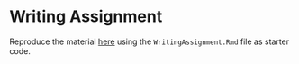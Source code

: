# Writing Assignment

Reproduce the material [here](https://stat-ata-asu.github.io/WritingAssignment-SC/WritingAssignment-Solution.html) using the `WritingAssignment.Rmd` file as starter code.